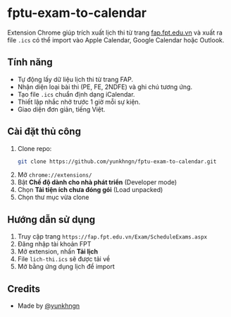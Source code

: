 

# fptu-exam-to-calendar

Extension Chrome giúp trích xuất lịch thi từ trang [fap.fpt.edu.vn](https://fap.fpt.edu.vn/Exam/ScheduleExams.aspx) và xuất ra file `.ics` có thể import vào Apple Calendar, Google Calendar hoặc Outlook.

## Tính năng
- Tự động lấy dữ liệu lịch thi từ trang FAP.
- Nhận diện loại bài thi (PE, FE, 2NDFE) và ghi chú tương ứng.
- Tạo file `.ics` chuẩn định dạng iCalendar.
- Thiết lập nhắc nhở trước 1 giờ mỗi sự kiện.
- Giao diện đơn giản, tiếng Việt.

## Cài đặt thủ công
1. Clone repo:
   ```bash
   git clone https://github.com/yunkhngn/fptu-exam-to-calendar.git
   ```
2. Mở `chrome://extensions/`
3. Bật **Chế độ dành cho nhà phát triển** (Developer mode)
4. Chọn **Tải tiện ích chưa đóng gói** (Load unpacked)
5. Chọn thư mục vừa clone

## Hướng dẫn sử dụng
1. Truy cập trang `https://fap.fpt.edu.vn/Exam/ScheduleExams.aspx`
2. Đăng nhập tài khoản FPT
3. Mở extension, nhấn **Tải lịch**
4. File `lich-thi.ics` sẽ được tải về
5. Mở bằng ứng dụng lịch để import

## Credits
- Made by [@yunkhngn](https://github.com/yunkhngn)